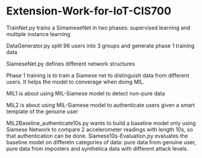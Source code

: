 # Extension-Work-for-IoT-CIS700

TrainNet.py trains a SimameseNet in two phases: supervised learning and multiple instance learning

DataGenerator.py split 96 users into 3 groups and generate phase 1 training data

SiameseNet.py defines different network structures 

Phase 1 training is to train a Siamese net to distinguish data from different users. It helps the model to converage when doing MIL.

MIL1 is about using MIL-Siamese model to detect non-pure data

MIL2 is about using MIL-Siamese model to authenticate users given a smart template of the genuine user

MIL2Baseline_authenticate10s.py wants to build a baseline model only using Siamese Network to compare 2 accelerometer readings with length 10s, so that authentication can be done. Siamese10s-Evaluation.py evaluates the baseline model on differetn categories of data: pure data from genuine user, pure data from imposters and synthetica data with different attack levels.
